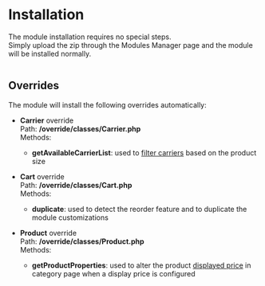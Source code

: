 # Installation

The module installation requires no special steps.  
Simply upload the zip through the Modules Manager page and the module will be installed normally.

<img srcset="/images/install.jpg 2x" class="border">

## Overrides
The module will install the following overrides automatically:
- **Carrier** override  
  Path: **/override/classes/Carrier.php**  
  Methods: 
  - **getAvailableCarrierList**: used to [filter carriers](18-carrier-filtering.md) based on the product size
  
- **Cart** override  
  Path: **/override/classes/Cart.php**  
  Methods: 
  - **duplicate**: used to detect the reorder feature and to duplicate the module customizations
  
- **Product** override  
  Path: **/override/classes/Product.php**  
  Methods: 
  - **getProductProperties**: used to alter the product [displayed price](product-config/06-settings.md?id=displayed-price) in category page when a display price is configured
